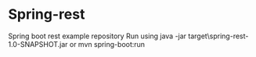 # Spring-rest
Spring boot rest example repository 
Run using java -jar target\spring-rest-1.0-SNAPSHOT.jar or  mvn spring-boot:run

